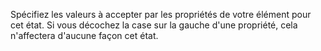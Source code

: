 Spécifiez les valeurs à accepter par les propriétés de votre élément pour cet état.
Si vous décochez la case sur la gauche d'une propriété, cela n'affectera d'aucune façon cet état.